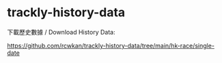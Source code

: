 # trackly-history-data

下載歷史數據 / Download History Data:


https://github.com/rcwkan/trackly-history-data/tree/main/hk-race/single-date 
 
